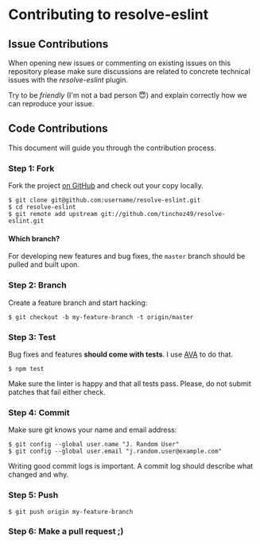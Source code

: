 # Contributing to resolve-eslint

## Issue Contributions

When opening new issues or commenting on existing issues on this repository
please make sure discussions are related to concrete technical issues with the
*resolve-eslint* plugin.

Try to be *friendly* (I'm not a bad person :innocent:) and explain correctly how we can reproduce your issue.

## Code Contributions

This document will guide you through the contribution process.

### Step 1: Fork

Fork the project [on GitHub](https://github.com/tinchoz49/resolve-eslint) and check out your copy locally.

```text
$ git clone git@github.com:username/resolve-eslint.git
$ cd resolve-eslint
$ git remote add upstream git://github.com/tinchoz49/resolve-eslint.git
```

#### Which branch?

For developing new features and bug fixes, the `master` branch should be pulled
and built upon.

### Step 2: Branch

Create a feature branch and start hacking:

```text
$ git checkout -b my-feature-branch -t origin/master
```

### Step 3: Test

Bug fixes and features **should come with tests**. I use [AVA](https://github.com/avajs/ava) to do that.

```text
$ npm test
```

Make sure the linter is happy and that all tests pass. Please, do not submit
patches that fail either check.

### Step 4: Commit

Make sure git knows your name and email address:

```text
$ git config --global user.name "J. Random User"
$ git config --global user.email "j.random.user@example.com"
```

Writing good commit logs is important. A commit log should describe what
changed and why.

### Step 5: Push

```text
$ git push origin my-feature-branch
```

### Step 6: Make a pull request ;)
